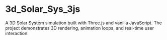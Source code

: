 # 3d_Solar_Sys_3js
A 3D Solar System simulation built with Three.js and vanilla JavaScript. The project demonstrates 3D rendering, animation loops, and real-time user interaction.
